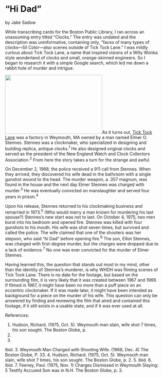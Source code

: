 # “Hi Dad”

by Jake
Sadow

While transcribing cards for the Boston Public Library, I ran across an
unassuming entry titled “Clocks.” The entry was undated and the description
was uninformative, containing only, “faces of many types of clocks—Sil
Color—also scenes outside of Tick Tock Lane.” I was mildly curious about Tick
Tock Lane, a name that inspired visions of a Willy Wonka style wonderland of
clocks and small, orange-skinned engineers. So I began to research it with a
simple Google search, which led me down a rabbit hole of murder and
intrigue.

<a
href="http://bostonlocaltv.org/blog/wp-content/uploads/2011/10/clocks.jpg"><img
class="alignright wp-image-481" title="clocks" alt=""
src="http://bostonlocaltv.org/blog/wp-content/uploads/2011/10/clocks.jpg"
width="319" height="194" /></a>As it turns out, <a
href="http://maps.google.com/maps?q=tick+tock+lane+weymouth+ma&amp;oe=utf-8&amp;client=firefox-a&amp;hnear=Tick+Tock+Ln,+Weymouth,+Norfolk,+Massachusetts+02189&amp;gl=us&amp;t=m&amp;z=16&amp;vpsrc=0">Tick
Tock Lane</a> was a factory in Weymouth, MA owned by a man named Elmer O.
Stennes. Stennes was a clockmaker, who specialized in designing and building
replica, antique clocks.<sup>1</sup> He also designed original clocks and
served as the president of the New England Watch and Clock Collectors
Association.<sup>2</sup> From here the story takes a turn for the strange and
awful.

On December 2, 1968, the police received a 911 call from Stennes. When they
arrived, they discovered his wife dead in the bathroom with a single gunshot
wound to the head. The murder weapon, a .357 magnum, was found in the house
and the next day Elmer Stennes was charged with murder.<sup>3</sup> He was
eventually convicted on manslaughter and served four years in
prison.<sup>4</sup>

Upon his release, Stennes returned to his clockmaking business and remarried
in 1973.<sup>5</sup> (Who would marry a man known for murdering his last
spouse?) Stennes’s new start was not to last. On October 4, 1975, two men
burst into his bedroom and opened fire. Stennes was killed with four gunshots
to his mouth. His wife was shot seven times, but survived and called the
police. The wife claimed that one of the shooters was her stepson, who said
“hi Dad” before opening fire.<sup>6</sup> The son, Elliot Stennes, was charged
with first-degree murder, but the charges were dropped due to a lack of
evidence.<sup>7</sup> No one was ever convicted for the murder of Elmer
Stennes.

Having learned this, the question that stands out most in my mind, other than
the identity of Stennes’s murderer, is why WHDH was filming scenes of Tick
Tock Lane. There is no date for the footage, but based on the surrounding
film, it is very likely that it was created between 1967 and 1969. If filmed
in 1967, it might have been no more than a puff piece on an eccentric
clockmaker. If it was made later, it might have been intended as background
for a piece on the murder of his wife. This question can only be answered by
finding and reviewing the film that aired and contained this footage, if it
still exists in a usable state, and if it was ever used at
all.

References:
1. Hudson, Richard. (1975, Oct. 5). Weymouth man slain, wife shot 7 times, his
son sought. The Boston Globe, p.
2.
2.
Ibid.
3. Weymouth Man Charged with Shooting Wife. (1968, Dec. 4) The Boston Globe,
P.
33.
4. Hudson, Richard. (1975, Oct. 5). Weymouth man slain, wife shot 7 times, his
son sought. The Boston Globe, p.
2.
5.
Ibid.
6.
Ibid.
7. Feeney, Paul. (1975, Nov. 1) Charges Dismissed in Weymouth Slaying: 5
Testify Accused Son was in N.H. The Boston Globe, p.
3.